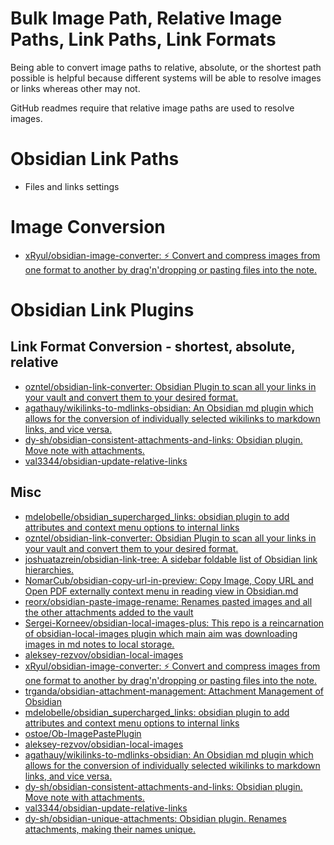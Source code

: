 # Bulk Image Path, Relative Image Paths, Link Paths, Link Formats

Being able to convert image paths to relative, absolute, or the shortest path possible is helpful because different systems will be able to resolve images or links whereas other may not.

GitHub readmes require that relative image paths are used to resolve images.

# Obsidian Link Paths

- Files and links settings

# Image Conversion

- [xRyul/obsidian-image-converter: ⚡️ Convert and compress images from one format to another by drag'n'dropping or pasting files into the note.](https://github.com/xryul/obsidian-image-converter)

# Obsidian Link Plugins

## Link Format Conversion - shortest, absolute, relative

- [ozntel/obsidian-link-converter: Obsidian Plugin to scan all your links in your vault and convert them to your desired format.](https://github.com/ozntel/obsidian-link-converter)
- [agathauy/wikilinks-to-mdlinks-obsidian: An Obsidian md plugin which allows for the conversion of individually selected wikilinks to markdown links, and vice versa.](https://github.com/agathauy/wikilinks-to-mdlinks-obsidian)
- [dy-sh/obsidian-consistent-attachments-and-links: Obsidian plugin. Move note with attachments.](https://github.com/dy-sh/obsidian-consistent-attachments-and-links)
- [val3344/obsidian-update-relative-links](https://github.com/val3344/obsidian-update-relative-links)

## Misc

- [mdelobelle/obsidian_supercharged_links: obsidian plugin to add attributes and context menu options to internal links](https://github.com/mdelobelle/obsidian_supercharged_links)
- [ozntel/obsidian-link-converter: Obsidian Plugin to scan all your links in your vault and convert them to your desired format.](https://github.com/ozntel/obsidian-link-converter)
- [joshuatazrein/obsidian-link-tree: A sidebar foldable list of Obsidian link hierarchies.](https://github.com/joshuatazrein/obsidian-link-tree)
- [NomarCub/obsidian-copy-url-in-preview: Copy Image, Copy URL and Open PDF externally context menu in reading view in Obsidian.md](https://github.com/NomarCub/obsidian-copy-url-in-preview)
- [reorx/obsidian-paste-image-rename: Renames pasted images and all the other attachments added to the vault](https://github.com/reorx/obsidian-paste-image-rename)
- [Sergei-Korneev/obsidian-local-images-plus: This repo is a reincarnation of obsidian-local-images plugin which main aim was downloading images in md notes to local storage.](https://github.com/Sergei-Korneev/obsidian-local-images-plus)
- [aleksey-rezvov/obsidian-local-images](https://github.com/aleksey-rezvov/obsidian-local-images)
- [xRyul/obsidian-image-converter: ⚡️ Convert and compress images from one format to another by drag'n'dropping or pasting files into the note.](https://github.com/xryul/obsidian-image-converter)
- [trganda/obsidian-attachment-management: Attachment Management of Obsidian](https://github.com/trganda/obsidian-attachment-management)
- [mdelobelle/obsidian_supercharged_links: obsidian plugin to add attributes and context menu options to internal links](https://github.com/mdelobelle/obsidian_supercharged_links)
- [ostoe/Ob-ImagePastePlugin](https://github.com/ostoe/Ob-ImagePastePlugin)
- [aleksey-rezvov/obsidian-local-images](https://github.com/aleksey-rezvov/obsidian-local-images)
- [agathauy/wikilinks-to-mdlinks-obsidian: An Obsidian md plugin which allows for the conversion of individually selected wikilinks to markdown links, and vice versa.](https://github.com/agathauy/wikilinks-to-mdlinks-obsidian)
- [dy-sh/obsidian-consistent-attachments-and-links: Obsidian plugin. Move note with attachments.](https://github.com/dy-sh/obsidian-consistent-attachments-and-links)
- [val3344/obsidian-update-relative-links](https://github.com/val3344/obsidian-update-relative-links)
- [dy-sh/obsidian-unique-attachments: Obsidian plugin. Renames attachments, making their names unique.](https://github.com/dy-sh/obsidian-unique-attachments)
